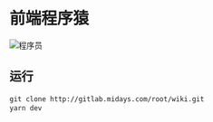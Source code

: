 # 前端程序猿

![程序员](.\docs\.vuepress\public\home.png)

## 运行

```
git clone http://gitlab.midays.com/root/wiki.git
yarn dev
```

